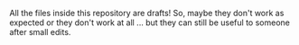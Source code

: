 All the files inside this repository are drafts! 
So, maybe they don't work as expected or they don't work at all ...
but they can still be useful to someone after small edits.